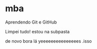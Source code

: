 # mba

Aprendendo Git e GitHub

Limpei tudo!
estou na subpasta

de novo
bora lá
yeeeeeeeeeeeeeees
.isso
